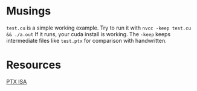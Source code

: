 # Musings

`test.cu` is a simple working example. Try to run it with
`nvcc -keep test.cu && ./a.out`
If it runs, your cuda install is working.
The `-keep` keeps intermediate files like `test.ptx` for comparison with handwritten.

# Resources

[PTX ISA](https://docs.nvidia.com/cuda/parallel-thread-execution/index.html)




